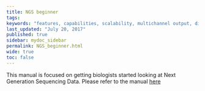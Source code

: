 ```yaml
---
title: NGS beginner
tags:
keywords: "features, capabilities, scalability, multichannel output, dita, hats, comparison, benefits"
last_updated: "July 20, 2017"
published: true
sidebar: mydoc_sidebar
permalink: NGS_beginner.html
wide: true
toc: false
---
```


This manual is focused on getting biologists started looking at Next Generation Sequencing Data. Please refer to the manual [here](https://sites.google.com/a/bioinformatics.ucr.edu/bioinformatics-manuals/home/gui-ngs-analysis?pli=1)
